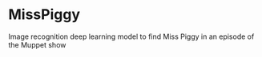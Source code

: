 # MissPiggy
Image recognition deep learning model to find Miss Piggy in an episode of the Muppet show
